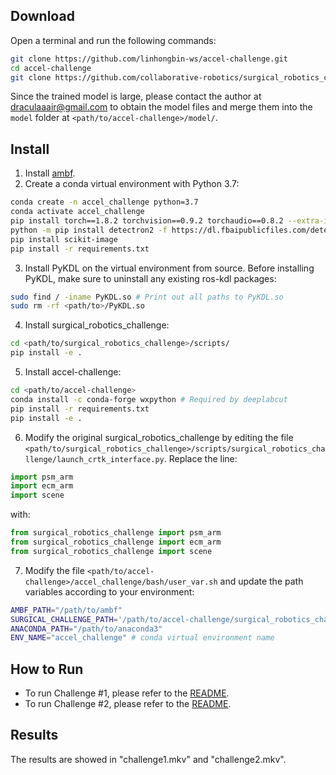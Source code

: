 ## Download

Open a terminal and run the following commands:

```sh
git clone https://github.com/linhongbin-ws/accel-challenge.git
cd accel-challenge
git clone https://github.com/collaborative-robotics/surgical_robotics_challenge.git
```

Since the trained model is large, please contact the author at draculaaair@gmail.com to obtain the model files and merge them into the `model` folder at `<path/to/accel-challenge>/model/`.

## Install

1. Install [ambf](https://github.com/WPI-AIM/ambf).
2. Create a conda virtual environment with Python 3.7:

```sh
conda create -n accel_challenge python=3.7
conda activate accel_challenge
pip install torch==1.8.2 torchvision==0.9.2 torchaudio==0.8.2 --extra-index-url https://download.pytorch.org/whl/lts/1.8/cu111
python -m pip install detectron2 -f https://dl.fbaipublicfiles.com/detectron2/wheels/cu111/torch1.8/index.html
pip install scikit-image
pip install -r requirements.txt
```

3. Install PyKDL on the virtual environment from source. Before installing PyKDL, make sure to uninstall any existing ros-kdl packages:

```sh
sudo find / -iname PyKDL.so # Print out all paths to PyKDL.so
sudo rm -rf <path/to>/PyKDL.so
```

4. Install surgical_robotics_challenge:

```sh
cd <path/to/surgical_robotics_challenge>/scripts/
pip install -e .
```

5. Install accel-challenge:

```sh
cd <path/to/accel-challenge>
conda install -c conda-forge wxpython # Required by deeplabcut
pip install -r requirements.txt
pip install -e .
```

6. Modify the original surgical_robotics_challenge by editing the file `<path/to/surgical_robotics_challenge>/scripts/surgical_robotics_challenge/launch_crtk_interface.py`. Replace the line:

```py
import psm_arm
import ecm_arm
import scene
```

with:

```py
from surgical_robotics_challenge import psm_arm
from surgical_robotics_challenge import ecm_arm
from surgical_robotics_challenge import scene
```

7. Modify the file `<path/to/accel-challenge>/accel_challenge/bash/user_var.sh` and update the path variables according to your environment:

```sh
AMBF_PATH="/path/to/ambf"
SURGICAL_CHALLENGE_PATH='/path/to/accel-challenge/surgical_robotics_challenge'
ANACONDA_PATH="/path/to/anaconda3"
ENV_NAME="accel_challenge" # conda virtual environment name
```

## How to Run

- To run Challenge #1, please refer to the [README](https://github.com/Draculair/accelnet-challenge/tree/master/accel_challenge/challenge1).
- To run Challenge #2, please refer to the [README](https://github.com/Draculair/accelnet-challenge/tree/master/accel_challenge/challenge2).

## Results
The results are showed in "challenge1.mkv" and "challenge2.mkv".
